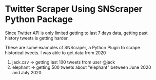 # Twitter Scraper Using SNScraper Python Package

Since Twitter API is only limited getting to last 7 days data, getting past history tweets is getting harder.

These are some examples of SNScraper, a Python Plugin to scrape historical tweets. I was able to get data from 2020
1. jack.csv -> getting last 100 tweets from user @jack
2. elephant -> getting 500 tweets about "elephant" between June 2020 and July 2020
